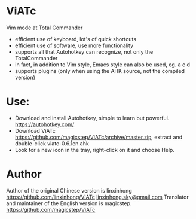 ViATc
=====

Vim mode at Total Commander

- efficient use of keyboard, lot's of quick shortcuts
- efficient use of software, use more functionality
- supports all that Autohotkey can recognize, not only the TotalCommander
- in fact, in addition to Vim style, Emacs style can also be used, eg.  <ctrl>a  <ctrl>c  <alt>d
- supports plugins (only when using the AHK source, not the compiled version) 



Use:
=====
- Download and install Autohotkey, simple to learn but powerful. https://autohotkey.com/
- Download ViATc https://github.com/magicstep/ViATc/archive/master.zip, extract and double-click viatc-0.6.1en.ahk
- Look for a new icon in the tray, right-click on it and choose Help.

Author
======
Author of the original Chinese version is linxinhong https://github.com/linxinhong/ViATc linxinhong.sky@gmail.com
Translator and maintainer of the English version is magicstep. https://github.com/magicstep/ViATc
